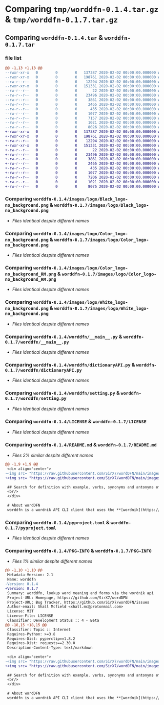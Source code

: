# Comparing `tmp/worddfn-0.1.4.tar.gz` & `tmp/worddfn-0.1.7.tar.gz`

## Comparing `worddfn-0.1.4.tar` & `worddfn-0.1.7.tar`

### file list

```diff
@@ -1,13 +1,13 @@
--rwxr-xr-x   0        0        0   137387 2020-02-02 00:00:00.000000 worddfn-0.1.4/images/logo/Black_logo-no_background.png
--rwxr-xr-x   0        0        0   198761 2020-02-02 00:00:00.000000 worddfn-0.1.4/images/logo/Color_logo-no_background.png
--rw-r--r--   0        0        0    12294 2020-02-02 00:00:00.000000 worddfn-0.1.4/images/logo/Color_logo-no_background_RM.png
--rwxr-xr-x   0        0        0   151331 2020-02-02 00:00:00.000000 worddfn-0.1.4/images/logo/White_logo-no_background.png
--rw-r--r--   0        0        0       22 2020-02-02 00:00:00.000000 worddfn-0.1.4/worddfn/__init__.py
--rw-r--r--   0        0        0    23496 2020-02-02 00:00:00.000000 worddfn-0.1.4/worddfn/__main__.py
--rw-r--r--   0        0        0     3861 2020-02-02 00:00:00.000000 worddfn-0.1.4/worddfn/dictionaryAPI.py
--rw-r--r--   0        0        0     2465 2020-02-02 00:00:00.000000 worddfn-0.1.4/worddfn/setting.py
--rw-r--r--   0        0        0      435 2020-02-02 00:00:00.000000 worddfn-0.1.4/.gitignore
--rw-r--r--   0        0        0     1077 2020-02-02 00:00:00.000000 worddfn-0.1.4/LICENSE
--rw-r--r--   0        0        0     7157 2020-02-02 00:00:00.000000 worddfn-0.1.4/README.md
--rw-r--r--   0        0        0     1021 2020-02-02 00:00:00.000000 worddfn-0.1.4/pyproject.toml
--rw-r--r--   0        0        0     8026 2020-02-02 00:00:00.000000 worddfn-0.1.4/PKG-INFO
+-rwxr-xr-x   0        0        0   137387 2020-02-02 00:00:00.000000 worddfn-0.1.7/images/logo/Black_logo-no_background.png
+-rwxr-xr-x   0        0        0   198761 2020-02-02 00:00:00.000000 worddfn-0.1.7/images/logo/Color_logo-no_background.png
+-rw-r--r--   0        0        0    12294 2020-02-02 00:00:00.000000 worddfn-0.1.7/images/logo/Color_logo-no_background_RM.png
+-rwxr-xr-x   0        0        0   151331 2020-02-02 00:00:00.000000 worddfn-0.1.7/images/logo/White_logo-no_background.png
+-rw-r--r--   0        0        0       22 2020-02-02 00:00:00.000000 worddfn-0.1.7/worddfn/__init__.py
+-rw-r--r--   0        0        0    23496 2020-02-02 00:00:00.000000 worddfn-0.1.7/worddfn/__main__.py
+-rw-r--r--   0        0        0     3861 2020-02-02 00:00:00.000000 worddfn-0.1.7/worddfn/dictionaryAPI.py
+-rw-r--r--   0        0        0     2465 2020-02-02 00:00:00.000000 worddfn-0.1.7/worddfn/setting.py
+-rw-r--r--   0        0        0      435 2020-02-02 00:00:00.000000 worddfn-0.1.7/.gitignore
+-rw-r--r--   0        0        0     1077 2020-02-02 00:00:00.000000 worddfn-0.1.7/LICENSE
+-rw-r--r--   0        0        0     7206 2020-02-02 00:00:00.000000 worddfn-0.1.7/README.md
+-rw-r--r--   0        0        0     1021 2020-02-02 00:00:00.000000 worddfn-0.1.7/pyproject.toml
+-rw-r--r--   0        0        0     8075 2020-02-02 00:00:00.000000 worddfn-0.1.7/PKG-INFO
```

### Comparing `worddfn-0.1.4/images/logo/Black_logo-no_background.png` & `worddfn-0.1.7/images/logo/Black_logo-no_background.png`

 * *Files identical despite different names*

### Comparing `worddfn-0.1.4/images/logo/Color_logo-no_background.png` & `worddfn-0.1.7/images/logo/Color_logo-no_background.png`

 * *Files identical despite different names*

### Comparing `worddfn-0.1.4/images/logo/Color_logo-no_background_RM.png` & `worddfn-0.1.7/images/logo/Color_logo-no_background_RM.png`

 * *Files identical despite different names*

### Comparing `worddfn-0.1.4/images/logo/White_logo-no_background.png` & `worddfn-0.1.7/images/logo/White_logo-no_background.png`

 * *Files identical despite different names*

### Comparing `worddfn-0.1.4/worddfn/__main__.py` & `worddfn-0.1.7/worddfn/__main__.py`

 * *Files identical despite different names*

### Comparing `worddfn-0.1.4/worddfn/dictionaryAPI.py` & `worddfn-0.1.7/worddfn/dictionaryAPI.py`

 * *Files identical despite different names*

### Comparing `worddfn-0.1.4/worddfn/setting.py` & `worddfn-0.1.7/worddfn/setting.py`

 * *Files identical despite different names*

### Comparing `worddfn-0.1.4/LICENSE` & `worddfn-0.1.7/LICENSE`

 * *Files identical despite different names*

### Comparing `worddfn-0.1.4/README.md` & `worddfn-0.1.7/README.md`

 * *Files 2% similar despite different names*

```diff
@@ -1,9 +1,9 @@
 <div align="center">
-<img src= "https://raw.githubusercontent.com/SirX7/wordDFN/main/images/logo/Color_logo-no_background_RM.png" />  
+<img src= "https://raw.githubusercontent.com/SirX7/wordDFN/main/images/logo/Color_logo-no_background_RM.png?token=GHSAT0AAAAAACEIAHX6XYRIKRVQ64XFUFWOZEUQ76Q" />  
 
 ## Search for definition with example, verbs, synonyms and antonyms of a given word. 
 <br/>
 </div>  
 
 # About wordDFN 
 worddfn is a wordnik API CLI client that uses the **[wordnik](https://developer.wordnik.com/)** API to retrieve data about a single word and parse it into the cli (terminal) for the user.
```

### Comparing `worddfn-0.1.4/pyproject.toml` & `worddfn-0.1.7/pyproject.toml`

 * *Files identical despite different names*

### Comparing `worddfn-0.1.4/PKG-INFO` & `worddfn-0.1.7/PKG-INFO`

 * *Files 1% similar despite different names*

```diff
@@ -1,10 +1,10 @@
 Metadata-Version: 2.1
 Name: worddfn
-Version: 0.1.4
+Version: 0.1.7
 Summary: worddfn, lookup word meaning and forms via the wordnik api
 Project-URL: Homepage, https://github.com/SirX7/wordDFN
 Project-URL: Bug Tracker, https://github.com/SirX7/wordDFN/issues
 Author-email: Shall Mcfield <xhall.mc@protonmail.com>
 License: MIT
 License-File: LICENSE
 Classifier: Development Status :: 4 - Beta
@@ -18,15 +18,15 @@
 Classifier: Topic :: Internet
 Requires-Python: >=3.8
 Requires-Dist: pyperclip==1.8.2
 Requires-Dist: requests==2.30.0
 Description-Content-Type: text/markdown
 
 <div align="center">
-<img src= "https://raw.githubusercontent.com/SirX7/wordDFN/main/images/logo/Color_logo-no_background_RM.png" />  
+<img src= "https://raw.githubusercontent.com/SirX7/wordDFN/main/images/logo/Color_logo-no_background_RM.png?token=GHSAT0AAAAAACEIAHX6XYRIKRVQ64XFUFWOZEUQ76Q" />  
 
 ## Search for definition with example, verbs, synonyms and antonyms of a given word. 
 <br/>
 </div>  
 
 # About wordDFN 
 worddfn is a wordnik API CLI client that uses the **[wordnik](https://developer.wordnik.com/)** API to retrieve data about a single word and parse it into the cli (terminal) for the user.
```

